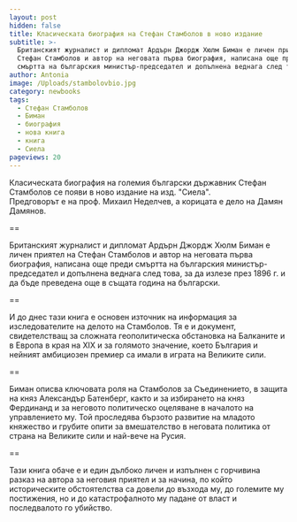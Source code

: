 ```yaml
---
layout: post
hidden: false
title: Класическата биография на Стефан Стамболов в ново издание
subtitle: >-
  Британският журналист и дипломат Ардърн Джордж Хюлм Биман е личен приятел на
  Стефан Стамболов и автор на неговата първа биография, написана още преди
  смъртта на българския министър-председател и допълнена веднага след това
author: Antonia
image: /Uploads/stambolovbio.jpg
category: newbooks
tags:
  - Стефан Стамболов
  - Биман
  - биография
  - нова книга
  - книга
  - Сиела
pageviews: 20
---
```

Класическата биография на големия български държавник Стефан Стамболов се появи в ново издание на изд. "Сиела".\
Предговорът е на проф. Михаил Неделчев, а корицата е дело на Дамян Дамянов. 

\==

Британският журналист и дипломат Ардърн Джордж Хюлм Биман е личен приятел на Стефан Стамболов и автор на неговата първа биография, написана още преди смъртта на българския министър-председател и допълнена веднага след това, за да излезе през 1896 г. и да бъде преведена още в същата година на български.

\==

И до днес тази книга е основен източник на информация за изследователите на делото на Стамболов. Тя е и документ, свидетелстващ за сложната геополитическа обстановка на Балканите и в Европа в края на XIX и за голямото значение, което България и нейният амбициозен премиер са имали в играта на Великите сили.

\==

Биман описва ключовата роля на Стамболов за Съединението, в защита на княз Александър Батенберг, както и за избирането на княз Фердинанд и за неговото политическо оцеляване в началото на управлението му. Той проследява бързото развитие на младото княжество и грубите опити за вмешателство в неговата политика от страна на Великите сили и най-вече на Русия.

\==

Тази книга обаче е и един дълбоко личен и изпълнен с горчивина разказ на автора за неговия приятел и за начина, по който историческите обстоятелства са довели до възхода му, до големите му постижения, но и до катастрофалното му падане от власт и последвалото го убийство.
